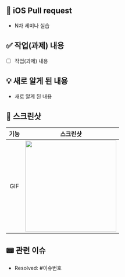 ## 🍎 iOS Pull request

- N차 세미나 실습

## ✅ 작업(과제) 내용

- [ ] 작업(과제) 내용

## 💡 새로 알게 된 내용

<!--
```swift
넣고싶은 코드가 있다면 적어주세요
```
-->
- 새로 알게 된 내용

## 📸 스크린샷
<!-- 작업한 화면의 스크린샷 -->
|기능|스크린샷|
|:--:|:--:|
|GIF|<img src = "" width ="250">|

## 📟 관련 이슈
- Resolved: #이슈번호
